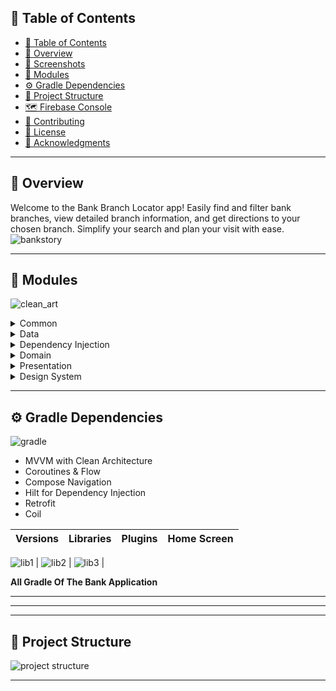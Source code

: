 ## 📒 Table of Contents
- [📒 Table of Contents](#-table-of-contents)
- [📍 Overview](#-overview)
- [🚀 Screenshots](#-Screenshots)
-  [🧩 Modules](#-modules)
- [⚙️ Gradle Dependencies](#-features)
- [📂 Project Structure](#project-structure)
- [🗺 Firebase Console ](#-getting-started)
- [🤝 Contributing](#-contributing)
- [📄 License](#-license)
- [👏 Acknowledgments](#-acknowledgments)

---

## 📍 Overview

Welcome to the Bank Branch Locator app! Easily find and filter bank branches, view detailed branch information, and get directions to your chosen branch. Simplify your search and plan your visit with ease.
![bankstory](https://github.com/huseyinozkoc/EnquraAndroidDeveloperChallenge/assets/48124105/9049d1ed-240a-4e1a-be06-f4793ad0b104)

---



## 🧩 Modules
![clean_art](https://github.com/huseyinozkoc/BitcoinTicker/assets/48124105/b17f3b7b-510d-4900-a19e-02110ec1ef69)

<details closed><summary>Common</summary>
  
| File                | Summary                                                                                                                                                                      |
| ------------------- | ---------------------------------------------------------------------------------------------------------------------------------------------------------------------------- |
| Constants.kt        | Contains constant values used throughout the application, such as API endpoints, keys, and other configuration settings.                                                    |
| NetworkCallResource.kt | Defines a sealed class for representing the result of a network call, including success, error, and loading states.                                                        |
</details>

<details closed><summary>Data</summary>

| File           | Summary                                                                                                                                                               |
| -------------- | --------------------------------------------------------------------------------------------------------------------------------------------------------------------- |
| Models.kt      | Defines the data models or entities that represent structured data within the application. These models may correspond to database tables, API responses, or other data sources.                                                                                                                                                   |
| Repository.kt  | Implementation of data repository classes responsible for handling data access and manipulation. This may include data retrieval from local databases (e.g., Room) or remote APIs (e.g., Retrofit).                                                                                                                                                   |
| Source          | This directory contains submodules for handling data sources, such as local and remote sources. Local sources may include database-related classes (e.g., Room database), while remote sources may include API-related classes (e.g., Retrofit).                                                                                                                                                   |
</details>

<details closed><summary>Dependency Injection</summary>

| File                | Summary                                                                                                                                                                      |
| ------------------- | ---------------------------------------------------------------------------------------------------------------------------------------------------------------------------- |
| FirebaseModule.kt   | Dependency injection module for integrating Firebase services into the application. This module may provide Firebase-related dependencies like Firebase authentication, Firestore, etc.                                                    |
| RetrofitModule.kt   | Dependency injection module for configuring Retrofit and providing API-related dependencies.                                                |
| RepositoryModule.kt | Dependency injection module for providing data repository dependencies, such as data sources and mappers.                                                                                                                                                                                                                   |
</details>


<details closed><summary>Domain</summary>

| File               | Summary                                                                                                                                                               |
| ------------------ | --------------------------------------------------------------------------------------------------------------------------------------------------------------------- |
| UseCases.kt       | Defines use cases that encapsulate the application's business logic and represent user interactions.                                                                                                                                                                                                                   |
| DataSourceInterfaces.kt | Interfaces that define the contract for data sources, allowing for abstraction and separation between data retrieval and domain logic.                                                                                                                                                   |
| RepositoryInterfaces.kt  | Interfaces that define the contract for repositories, providing a clear separation between the domain layer and the data layer.                                                                                                                                                   |
</details>

<details closed><summary>Presentation</summary>

| File       | Summary                                                                                                                                                               |
| ---------- | --------------------------------------------------------------------------------------------------------------------------------------------------------------------- |
| Views      | This directory contains the user interface components (e.g., activities, fragments, views) responsible for presenting data and interacting with the user.                                                                                                                                                                                                                   |
| ViewModels | Contains ViewModel classes that manage the presentation logic and data binding between the domain and UI layers.                                                                                                                                                                                                                   |
</details>

<details closed><summary>Design System</summary>

| File       | Summary                                                                                                                                                               |
| ---------- | --------------------------------------------------------------------------------------------------------------------------------------------------------------------- |
| Views      | Include common design components for all project.                                                                                                                                                                                                                  |

</details>


---

## ⚙️ Gradle Dependencies
![gradle](https://github.com/huseyinozkoc/BitcoinTicker/assets/48124105/dbf4a339-1c0c-43ff-b1bd-bf05cd60ba8c)

- MVVM with Clean Architecture
 - Coroutines & Flow
 - Compose Navigation
 - Hilt for Dependency Injection
 - Retrofit
 - Coil


| Versions          |  Libraries | Plugins |  Home Screen  |
:-------------------------:|:-------------------------:|:-------------------------:|:-------------------------:
  
![lib1](https://github.com/huseyinozkoc/EnquraAndroidDeveloperChallenge/assets/48124105/9dd87c50-92d3-4b15-a2bd-f9ff6816f4d5) | ![lib2](https://github.com/huseyinozkoc/EnquraAndroidDeveloperChallenge/assets/48124105/d0bd8d91-634b-43cc-94b9-40600e83b279)
   | ![lib3](https://github.com/huseyinozkoc/EnquraAndroidDeveloperChallenge/assets/48124105/d3ae3660-d2d0-45a9-8967-aafd8ea378b9) | 



**All Gradle Of The Bank Application**

---

 
---



---
## 📂 Project Structure

![project structure](https://github.com/huseyinozkoc/EnquraAndroidDeveloperChallenge/assets/48124105/ec872abb-36e5-4c60-93b0-7b5728b18372)

---

